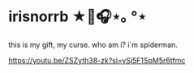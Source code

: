 # irisnorrb ★🎸🎧⋆｡ °⋆

this is my gift, my curse.
who am i? i´m spiderman.

https://youtu.be/ZSZyth38-zk?si=ySj5F1SpM5r6tfmc
